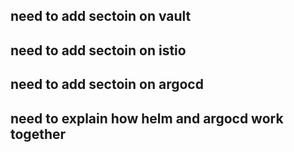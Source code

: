 ## need to add sectoin on vault
## need to add sectoin on istio
## need to add sectoin on argocd
## need to explain how helm and argocd work together
